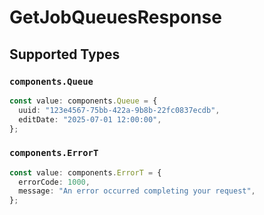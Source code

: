 # GetJobQueuesResponse


## Supported Types

### `components.Queue`

```typescript
const value: components.Queue = {
  uuid: "123e4567-75bb-422a-9b8b-22fc0837ecdb",
  editDate: "2025-07-01 12:00:00",
};
```

### `components.ErrorT`

```typescript
const value: components.ErrorT = {
  errorCode: 1000,
  message: "An error occurred completing your request",
};
```

